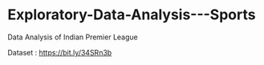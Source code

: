 # Exploratory-Data-Analysis---Sports

Data Analysis of Indian Premier League 

Dataset : https://bit.ly/34SRn3b
